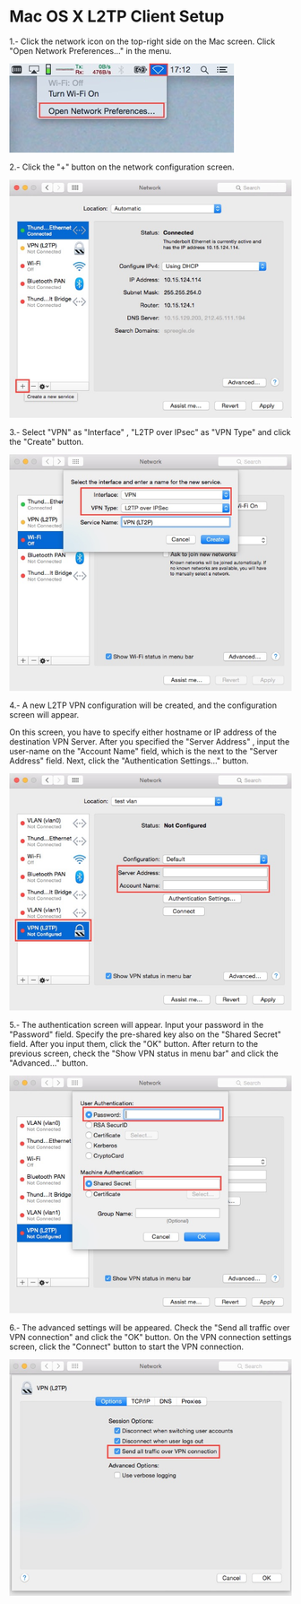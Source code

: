 Mac OS X L2TP Client Setup
==========================


1.- Click the network icon on the top-right side on the Mac screen. Click "Open
Network Preferences..." in the menu.

![Network Preferences](1.jpg)

2.- Click the "+" button on the network configuration screen.

![Create new service](2.jpg)

3.- Select "VPN" as "Interface" , "L2TP over IPsec" as "VPN Type" and click the
"Create" button.

![Create](3.jpg)

4.- A new L2TP VPN configuration will be created, and the configuration screen
will appear.

On this screen, you have to specify either hostname or IP address of the
destination VPN Server.  After you specified the "Server Address" ,
input the user-name on the "Account Name" field, which is the next to the
"Server Address" field.  Next, click the "Authentication Settings..." button.

![configuration](4.jpg)

5.- The authentication screen will appear. Input your password in the "Password"
field. Specify the pre-shared key also on the "Shared Secret" field. After you
input them, click the "OK" button.  After return to the previous screen, check
the "Show VPN status in menu bar" and click the "Advanced..." button.

![authentication](5.jpg)

6.- The advanced settings will be appeared. Check the "Send all traffic over VPN
connection" and click the "OK" button.  On the VPN connection settings screen,
click the "Connect" button to start the VPN connection.

![advanced settings](6.jpg)
